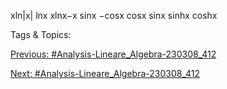 xln|x|
lnx xlnx−x
sinx −cosx
cosx sinx
sinhx coshx

   Tags & Topics:
   

[Previous: #Analysis-Lineare_Algebra-230308_412](Analysis-Lineare_Algebra-230308_412.md)

[Next: #Analysis-Lineare_Algebra-230308_412](Analysis-Lineare_Algebra-230308_412.md)